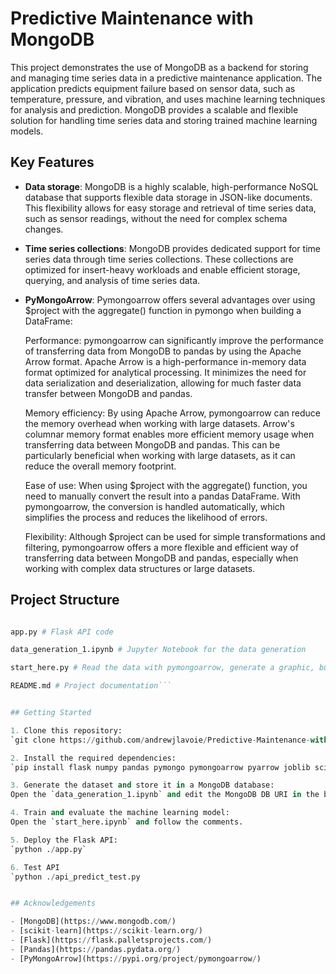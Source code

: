 # Predictive Maintenance with MongoDB

This project demonstrates the use of MongoDB as a backend for storing and managing time series data in a predictive maintenance application. The application predicts equipment failure based on sensor data, such as temperature, pressure, and vibration, and uses machine learning techniques for analysis and prediction. MongoDB provides a scalable and flexible solution for handling time series data and storing trained machine learning models.

## Key Features

- **Data storage**: MongoDB is a highly scalable, high-performance NoSQL database that supports flexible data storage in JSON-like documents. This flexibility allows for easy storage and retrieval of time series data, such as sensor readings, without the need for complex schema changes.
- **Time series collections**: MongoDB provides dedicated support for time series data through time series collections. These collections are optimized for insert-heavy workloads and enable efficient storage, querying, and analysis of time series data.
- **PyMongoArrow**: Pymongoarrow offers several advantages over using $project with the aggregate() function in pymongo when building a DataFrame:

    Performance: pymongoarrow can significantly improve the performance of transferring data from MongoDB to pandas by using the Apache Arrow format. Apache Arrow is a high-performance in-memory data format optimized for analytical processing. It minimizes the need for data serialization and deserialization, allowing for much faster data transfer between MongoDB and pandas.

    Memory efficiency: By using Apache Arrow, pymongoarrow can reduce the memory overhead when working with large datasets. Arrow's columnar memory format enables more efficient memory usage when transferring data between MongoDB and pandas. This can be particularly beneficial when working with large datasets, as it can reduce the overall memory footprint.

    Ease of use: When using $project with the aggregate() function, you need to manually convert the result into a pandas DataFrame. With pymongoarrow, the conversion is handled automatically, which simplifies the process and reduces the likelihood of errors.

    Flexibility: Although $project can be used for simple transformations and filtering, pymongoarrow offers a more flexible and efficient way of transferring data between MongoDB and pandas, especially when working with complex data structures or large datasets.

## Project Structure

```api_predict_test.py # Tests sample document against model through Flask API

app.py # Flask API code

data_generation_1.ipynb # Jupyter Notebook for the data generation

start_here.py # Read the data with pymongoarrow, generate a graphic, build an ML model, test prediction

README.md # Project documentation```


## Getting Started

1. Clone this repository:
`git clone https://github.com/andrewjlavoie/Predictive-Maintenance-with-MongoDB.git`

2. Install the required dependencies:
`pip install flask numpy pandas pymongo pymongoarrow pyarrow joblib scikit-learn`

3. Generate the dataset and store it in a MongoDB database:
Open the `data_generation_1.ipynb` and edit the MongoDB DB URI in the bottom cell. Follow the comments.

4. Train and evaluate the machine learning model:
Open the `start_here.ipynb` and follow the comments.

5. Deploy the Flask API:
`python ./app.py`

6. Test API
`python ./api_predict_test.py


## Acknowledgements

- [MongoDB](https://www.mongodb.com/)
- [scikit-learn](https://scikit-learn.org/)
- [Flask](https://flask.palletsprojects.com/)
- [Pandas](https://pandas.pydata.org/)
- [PyMongoArrow](https://pypi.org/project/pymongoarrow/)
